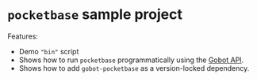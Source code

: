 # `pocketbase` sample project

Features:

- Demo `"bin"` script
- Shows how to run `pocketbase` programmatically using the [Gobot API](https://github.com/benallfree/gobot/tree/v1.0.0-alpha.15/docs/readme.md).
- Shows how to add `gobot-pocketbase` as a version-locked dependency.
